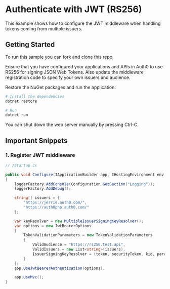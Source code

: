 # Authenticate with JWT (RS256)

This example shows how to configure the JWT middleware when handling tokens coming from multiple issuers. 

## Getting Started

To run this sample  you can fork and clone this repo.

Ensure that you have configured your applications and APIs in Auth0 to use RS256 for signing JSON Web Tokens. Also update the middleware registration code to specify your own issuers and audience.

Restore the NuGet packages and run the application:

```bash
# Install the dependencies
dotnet restore

# Run
dotnet run
```

You can shut down the web server manually by pressing Ctrl-C.

## Important Snippets

### 1. Register JWT middleware

```csharp
// /Startup.cs

public void Configure(IApplicationBuilder app, IHostingEnvironment env, ILoggerFactory loggerFactory)
{
    loggerFactory.AddConsole(Configuration.GetSection("Logging"));
    loggerFactory.AddDebug();

    string[] issuers = {
        "https://jerrie.auth0.com/",
        "https://auth0pnp.auth0.com/"
    };

    var keyResolver = new MultipleIssuerSigningKeyResolver();
    var options = new JwtBearerOptions
    {
        TokenValidationParameters = new TokenValidationParameters
        {
            ValidAudience = "https://rs256.test.api",
            ValidIssuers = new List<string>(issuers),
            IssuerSigningKeyResolver = (token, securityToken, kid, parameters) => keyResolver.GetSigningKey(securityToken.Issuer, kid)
        }
    };
    app.UseJwtBearerAuthentication(options);

    app.UseMvc();
}
```